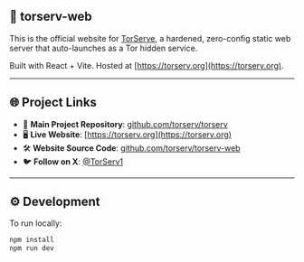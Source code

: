 ## 🚀 torserv-web

This is the official website for [TorServe](https://github.com/torserv/torserv), a hardened, zero-config static web server that auto-launches as a Tor hidden service.

Built with React + Vite. Hosted at [https://torserv.org](https://torserv.org).

---

## 🌐 Project Links

- 🧠 **Main Project Repository**: [github.com/torserv/torserv](https://github.com/torserv/torserv)
- 🖥️ **Live Website**: [https://torserv.org](https://torserv.org)
- 🛠️ **Website Source Code**: [github.com/torserv/torserv-web](https://github.com/torserv/torserv-web)
- 🐦 **Follow on X**: [@TorServ1](https://x.com/TorServ1)

---

## ⚙️ Development

To run locally:

```bash
npm install
npm run dev

